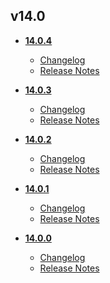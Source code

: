 ## v14.0
* **[14.0.4](14.0.4)**
	* [Changelog](14.0.4/changelog.md)
	* [Release Notes](14.0.4/release_notes.md)

* **[14.0.3](14.0.3)**
	* [Changelog](14.0.3/changelog.md)
	* [Release Notes](14.0.3/release_notes.md)

* **[14.0.2](14.0.2)**
	* [Changelog](14.0.2/changelog.md)
	* [Release Notes](14.0.2/release_notes.md)

* **[14.0.1](14.0.1)**
	* [Changelog](14.0.1/changelog.md)
	* [Release Notes](14.0.1/release_notes.md)

* **[14.0.0](14.0.0)**
	* [Changelog](14.0.0/changelog.md)
	* [Release Notes](14.0.0/release_notes.md)
